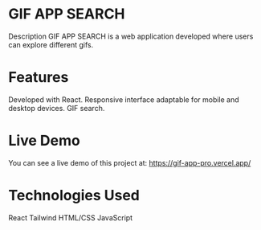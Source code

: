 # GIF APP SEARCH
Description
GIF APP SEARCH is a web application developed where users can explore different gifs.

# Features
Developed with React.
Responsive interface adaptable for mobile and desktop devices.
GIF search.

# Live Demo
You can see a live demo of this project at: https://gif-app-pro.vercel.app/

# Technologies Used
React
Tailwind
HTML/CSS
JavaScript
